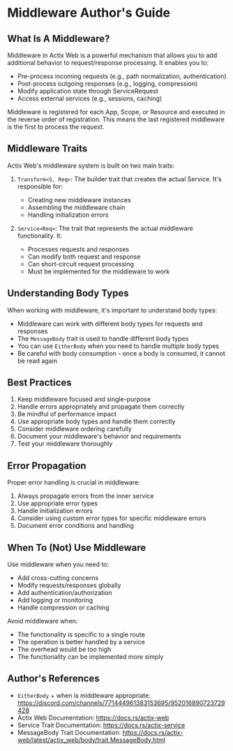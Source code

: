 # Middleware Author's Guide

## What Is A Middleware?

Middleware in Actix Web is a powerful mechanism that allows you to add additional behavior to request/response processing. It enables you to:

- Pre-process incoming requests (e.g., path normalization, authentication)
- Post-process outgoing responses (e.g., logging, compression)
- Modify application state through ServiceRequest
- Access external services (e.g., sessions, caching)

Middleware is registered for each App, Scope, or Resource and executed in the reverse order of registration. This means the last registered middleware is the first to process the request.

## Middleware Traits

Actix Web's middleware system is built on two main traits:

1. `Transform<S, Req>`: The builder trait that creates the actual Service. It's responsible for:
   - Creating new middleware instances
   - Assembling the middleware chain
   - Handling initialization errors

2. `Service<Req>`: The trait that represents the actual middleware functionality. It:
   - Processes requests and responses
   - Can modify both request and response
   - Can short-circuit request processing
   - Must be implemented for the middleware to work

## Understanding Body Types

When working with middleware, it's important to understand body types:

- Middleware can work with different body types for requests and responses
- The `MessageBody` trait is used to handle different body types
- You can use `EitherBody` when you need to handle multiple body types
- Be careful with body consumption - once a body is consumed, it cannot be read again

## Best Practices

1. Keep middleware focused and single-purpose
2. Handle errors appropriately and propagate them correctly
3. Be mindful of performance impact
4. Use appropriate body types and handle them correctly
5. Consider middleware ordering carefully
6. Document your middleware's behavior and requirements
7. Test your middleware thoroughly

## Error Propagation

Proper error handling is crucial in middleware:

1. Always propagate errors from the inner service
2. Use appropriate error types
3. Handle initialization errors
4. Consider using custom error types for specific middleware errors
5. Document error conditions and handling

## When To (Not) Use Middleware

Use middleware when you need to:

- Add cross-cutting concerns
- Modify requests/responses globally
- Add authentication/authorization
- Add logging or monitoring
- Handle compression or caching

Avoid middleware when:

- The functionality is specific to a single route
- The operation is better handled by a service
- The overhead would be too high
- The functionality can be implemented more simply

## Author's References

- `EitherBody` + when is middleware appropriate: https://discord.com/channels/771444961383153695/952016890723729428
- Actix Web Documentation: https://docs.rs/actix-web
- Service Trait Documentation: https://docs.rs/actix-service
- MessageBody Trait Documentation: https://docs.rs/actix-web/latest/actix_web/body/trait.MessageBody.html
